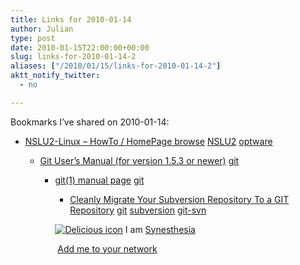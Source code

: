 ```yaml
---
title: Links for 2010-01-14
author: Julian
type: post
date: 2010-01-15T22:00:00+00:00
slug: links-for-2010-01-14-2 
aliases: ["/2010/01/15/links-for-2010-01-14-2"]
aktt_notify_twitter:
  - no

---
```

Bookmarks I&#8217;ve shared on 2010-01-14:

  * [NSLU2-Linux &#8211; HowTo / HomePage browse][1] 
    [NSLU2][2] [optware][3] </li> 
    
      * [Git User&#8217;s Manual (for version 1.5.3 or newer)][4] 
        [git][5] </li> 
        
          * [git(1) manual page][6] 
            [git][5] </li> 
            
              * [Cleanly Migrate Your Subversion Repository To a GIT Repository][7] 
                [git][5] [subversion][8] [git-svn][9] </li> </ul> 
                
                <p class="deliciouslink">
                  <a href="https://del.icio.us/synesthesia" title="See all my bookmarks on del.icio.us"><img src="https://www.synesthesia.co.uk/images/deliciousicon.jpg" alt="Delicious icon" /></a>&nbsp;I am <a href="https://del.icio.us/synesthesia" title="See all my bookmarks on del.icio.us">Synesthesia</a>
                </p>
                
                <p class="deliciouslink">
                  <a href="https://del.icio.us/network?add=synesthesia" title="Add me to your del.icio.us network"><img src="https://www.synesthesia.co.uk/images/add.gif" alt="" /></a>&nbsp;<a href="https://del.icio.us/network?add=synesthesia" title="Add me to your del.icio.us network">Add me to your network</a>
                </p>

 [1]: https://www.nslu2-linux.org/wiki/HowTo/HomePage
 [2]: https://delicious.com/synesthesia/NSLU2
 [3]: https://delicious.com/synesthesia/optware
 [4]: https://www.kernel.org/pub/software/scm/git/docs/v1.6.6/user-manual.html
 [5]: https://delicious.com/synesthesia/git
 [6]: https://www.kernel.org/pub/software/scm/git/docs/
 [7]: https://www.jonmaddox.com/2008/03/05/cleanly-migrate-your-subversion-repository-to-a-git-repository
 [8]: https://delicious.com/synesthesia/subversion
 [9]: https://delicious.com/synesthesia/git-svn